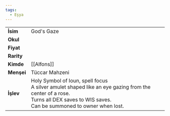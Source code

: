 ```yaml
---
tags:
  - Eşya
---  
```

  
|  |  |  
|---|---|  
| **İsim** | God's Gaze|  
| **Okul** | |  
| **Fiyat** | |  
| **Rarity** | |  
| **Kimde** | [[Alfons]]|  
| **Menşei** | Tüccar Mahzeni|  
| **İşlev** | Holy Symbol of Ioun, spell focus<br>A silver amulet shaped like an eye gazing from the center of a rose.<br>Turns all DEX saves to WIS saves.<br>Can be summoned to owner when lost.|  
